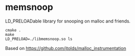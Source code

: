 # memsnoop

LD_PRELOADable library for snooping on malloc and friends.

```
cmake .
make
LD_PRELOAD=./libmemsnoop.so ls
```

Based on https://github.com/jtolds/malloc_instrumentation
